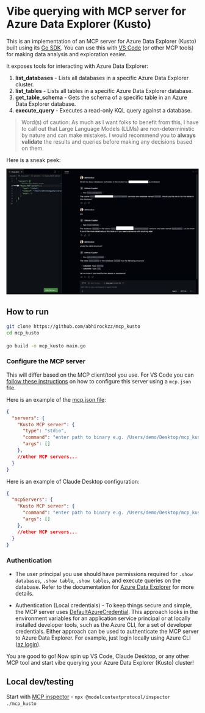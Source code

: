 # Vibe querying with MCP server for Azure Data Explorer (Kusto)

This is an implementation of an MCP server for Azure Data Explorer (Kusto) built using its [Go SDK](https://github.com/Azure/azure-kusto-go). You can use this with [VS Code](https://code.visualstudio.com/blogs/2025/02/24/introducing-copilot-agent-mode) (or other MCP tools) for making data analysis and exploration easier.

It exposes tools for interacting with Azure Data Explorer:

1. **list_databases** - Lists all databases in a specific Azure Data Explorer cluster.
2. **list_tables** - Lists all tables in a specific Azure Data Explorer database.
3. **get_table_schema** - Gets the schema of a specific table in an Azure Data Explorer database.
4. **execute_query** - Executes a read-only KQL query against a database.

> Word(s) of caution: As much as I want folks to benefit from this, I have to call out that Large Language Models (LLMs) are non-deterministic by nature and can make mistakes. I would recommend you to **always validate** the results and queries before making any decisions based on them.

Here is a sneak peek:

![kusto mcp server in action](mcp_kusto_test.png)

## How to run

```bash
git clone https://github.com/abhirockzz/mcp_kusto
cd mcp_kusto

go build -o mcp_kusto main.go
```

### Configure the MCP server

This will differ based on the MCP client/tool you use. For VS Code you can [follow these instructions](https://code.visualstudio.com/docs/copilot/chat/mcp-servers#_add-an-mcp-server) on how to configure this server using a `mcp.json` file. 

Here is an example of the [mcp.json file](mcp.json):

```json
{
  "servers": {
    "Kusto MCP server": {
      "type": "stdio",
      "command": "enter path to binary e.g. /Users/demo/Desktop/mcp_kusto",
      "args": []
    },
    //other MCP servers...
  }
}
```

Here is an example of Claude Desktop configuration:

```json
{
  "mcpServers": {
    "Kusto MCP server": {
      "command": "enter path to binary e.g. /Users/demo/Desktop/mcp_kusto",
      "args": []
    },
    //other MCP servers...
  }
}
```

### Authentication

- The user principal you use should have permissions required for `.show databases`, `.show table`, `.show tables`, and execute queries on the database. Refer to the documentation for [Azure Data Explorer](https://learn.microsoft.com/en-us/kusto/management/security-roles?view=azure-data-explorer) for more details.

- Authentication (Local credentials) - To keep things secure and simple, the MCP server uses [DefaultAzureCredential](https://learn.microsoft.com/en-us/azure/developer/go/sdk/authentication/credential-chains#defaultazurecredential-overview). This approach looks in the environment variables for an application service principal or at locally installed developer tools, such as the Azure CLI, for a set of developer credentials. Either approach can be used to authenticate the MCP server to Azure Data Explorer. For example, just login locally using Azure CLI ([az login](https://learn.microsoft.com/en-us/cli/azure/authenticate-azure-cli)).

You are good to go! Now spin up VS Code, Claude Desktop, or any other MCP tool and start vibe querying your Azure Data Explorer (Kusto) cluster!

## Local dev/testing

Start with [MCP inspector](https://modelcontextprotocol.io/docs/tools/inspector) - `npx @modelcontextprotocol/inspector ./mcp_kusto`

